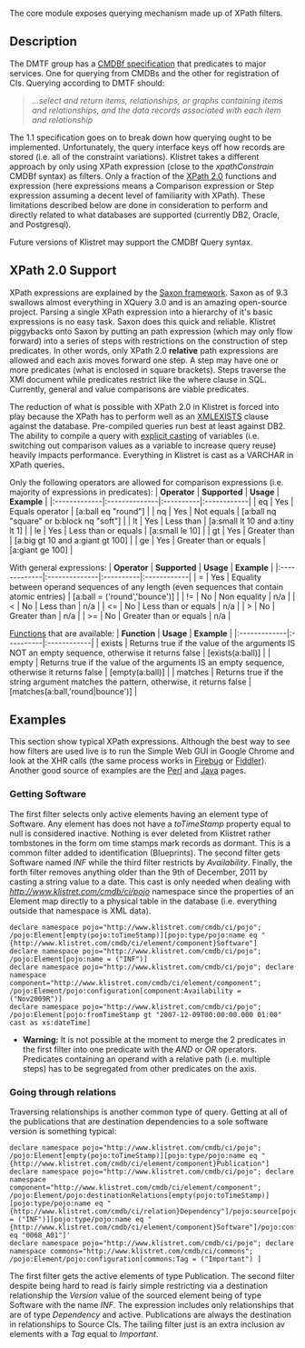 The core module exposes querying mechanism made up of XPath filters.

## Description ##
The DMTF group has a [CMDBf specification](http://www.dmtf.org/standards/cmdbf) that predicates to major services.  One for querying from CMDBs and the other for registration of CIs.  Querying according to DMTF should:
> _...select and return items, relationships, or graphs containing items and relationships, and the data records associated with each item and relationship_

The 1.1 specification goes on to break down how querying ought to be implemented.  Unfortunately, the query interface keys off how records are stored (i.e. all of the constraint variations).  Klistret takes a different approach by only using XPath expression (close to the _xpathConstrain_ CMDBf syntax) as filters.  Only a fraction of the [XPath 2.0](http://www.w3.org/TR/xpath20/) functions and expression (here expressions means a Comparison expression or Step expression assuming a decent level of familiarity with XPath).  These limitations described below are done in consideration to perform and directly related to what databases are supported (currently DB2, Oracle, and Postgresql).

Future versions of Klistret may support the CMDBf Query syntax.

## XPath 2.0 Support ##
XPath expressions are explained by the [Saxon framework](http://saxonica.com/welcome/welcome.xml).  Saxon as of 9.3 swallows almost everything in XQuery 3.0 and is an amazing open-source project.  Parsing a single XPath expression into a hierarchy of it's basic expressions is no easy task.  Saxon does this quick and reliable.  Klistret piggybacks onto Saxon by putting an path expression (which may only flow forward) into a series of steps with restrictions on the construction of step predicates.  In other words, only XPath 2.0 **relative** path expressions are allowed and each axis moves forward one step.  A step may have one or more predicates (what is enclosed in square brackets).  Steps traverse the XMl document while predicates restrict like the where clause in SQL.  Currently, general and value comparisons are viable predicates.

The reduction of what is possible with XPath 2.0 in Klistret is forced into play because the XPath has to perform well as an [XMLEXISTS](http://publib.boulder.ibm.com/infocenter/db2luw/v9/index.jsp?topic=%2Fcom.ibm.db2.udb.admin.doc%2Fdoc%2Fr0022228.htm) clause against the database.  Pre-compiled queries run best at least against DB2.  The ability to compile a query with [explicit casting](http://publib.boulder.ibm.com/infocenter/db2luw/v9r7/index.jsp?topic=%2Fcom.ibm.db2.luw.xml.doc%2Fdoc%2Fc0023901.html) of variables (i.e. switching out comparison values as a variable to increase query reuse) heavily impacts performance.  Everything in Klistret is cast as a VARCHAR in XPath queries.

Only the following operators are allowed for comparison expressions (i.e. majority of expressions in predicates):
| **Operator** | **Supported** | **Usage** | **Example** |
|:-------------|:--------------|:----------|:------------|
| eq | Yes | Equals operator | [a:ball eq "round"] |
| nq | Yes | Not equals | [a:ball nq "square" or b:block nq "soft"] |
| lt | Yes | Less than | [a:small lt 10 and a:tiny lt 1] |
| le | Yes | Less than or equals | [a:small le 10] |
| gt | Yes | Greater than | [a:big gt 10 and a:giant gt 100] |
| ge | Yes | Greater than or equals | [a:giant ge 100] |

With general expressions:
| **Operator** | **Supported** | **Usage** | **Example** |
|:-------------|:--------------|:----------|:------------|
| = | Yes | Equality between operand sequences of any length (even sequences that contain atomic entries) | [a:ball = ('round','bounce')] |
| != | No | Non equality | n/a |
| < | No | Less than | n/a |
| <= | No | Less than or equals | n/a |
| > | No | Greater than | n/a |
| >= | No | Greater than or equals | n/a |

[Functions](http://www.w3schools.com/xpath/xpath_functions.asp) that are available:
| **Function** | **Usage** | **Example** |
|:-------------|:----------|:------------|
| exists | Returns true if the value of the arguments IS NOT an empty sequence, otherwise it returns false | [exists(a:ball)] |
| empty | Returns true if the value of the arguments IS an empty sequence, otherwise it returns false | [empty(a:ball)] |
| matches | Returns true if the string argument matches the pattern, otherwise, it returns false | [matches(a:ball,'round|bounce')] |

## Examples ##
This section show typical XPath expressions.  Although the best way to see how filters are used live is to run the Simple Web GUI in Google Chrome and look at the XHR calls (the same process works in [Firebug](http://getfirebug.com/) or [Fiddler](http://www.fiddler2.com/fiddler2/)).  Another good source of examples are the [Perl](PerlClient.md) and [Java](JavaClient.md) pages.

### Getting Software ###
The first filter selects only active elements having an element type of Software.  Any element has does not have a _toTimeStamp_ property equal to null is considered inactive.  Nothing is ever deleted from Klistret rather tombstones in the form om time stamps mark records as dormant.  This is a common filter added to identification (Blueprints).  The second filter gets Software named _INF_ while the third filter restricts by _Availability_.  Finally, the forth filter removes anything older than the 9th of December, 2011 by casting a string value to a date.  This cast is only needed when dealing with _http://www.klistret.com/cmdb/ci/pojo_ namespace since the properties of an Element map directly to a physical table in the database (i.e. everything outside that namespace is XML data).
```
declare namespace pojo="http://www.klistret.com/cmdb/ci/pojo"; /pojo:Element[empty(pojo:toTimeStamp)][pojo:type/pojo:name eq "{http://www.klistret.com/cmdb/ci/element/component}Software"]
declare namespace pojo="http://www.klistret.com/cmdb/ci/pojo"; /pojo:Element[pojo:name = ("INF")]
declare namespace pojo="http://www.klistret.com/cmdb/ci/pojo"; declare namespace component="http://www.klistret.com/cmdb/ci/element/component"; /pojo:Element/pojo:configuration[component:Availability = ("Nov2009R")]
declare namespace pojo="http://www.klistret.com/cmdb/ci/pojo"; /pojo:Element[pojo:fromTimeStamp gt "2007-12-09T00:00:00.000 01:00" cast as xs:dateTime]
```
  * **Warning:** It is not possible at the moment to merge the 2 predicates in the first filter into one predicate with the _AND_ or _OR_ operators.  Predicates containing an operand with a relative path (i.e. multiple steps) has to be segregated from other predicates on the axis.

### Going through relations ###
Traversing relationships is another common type of query.  Getting at all of the publications that are destination dependencies to a sole software version is something typical:
```
declare namespace pojo="http://www.klistret.com/cmdb/ci/pojo"; /pojo:Element[empty(pojo:toTimeStamp)][pojo:type/pojo:name eq "{http://www.klistret.com/cmdb/ci/element/component}Publication"]
declare namespace pojo="http://www.klistret.com/cmdb/ci/pojo"; declare namespace component="http://www.klistret.com/cmdb/ci/element/component"; /pojo:Element/pojo:destinationRelations[empty(pojo:toTimeStamp)][pojo:type/pojo:name eq "{http://www.klistret.com/cmdb/ci/relation}Dependency"]/pojo:source[pojo:name = ("INF")][pojo:type/pojo:name eq "{http://www.klistret.com/cmdb/ci/element/component}Software"]/pojo:configuration[component:Version eq "0068_A01"]'
declare namespace pojo="http://www.klistret.com/cmdb/ci/pojo"; declare namespace commons="http://www.klistret.com/cmdb/ci/commons"; /pojo:Element/pojo:configuration[commons:Tag = ("Important") ]
```
The first filter gets the active elements of type Publication.  The second filter despite being hard to read is fairly simple restricting via a destination relationship the _Version_ value of the sourced element being of type Software with the name _INF_.  The expression includes only relationships that are of type _Dependency_ and active.  Publications are always the destination in relationships to Source CIs.  The tailing filter just is an extra inclusion av elements with a _Tag_ equal to _Important_.